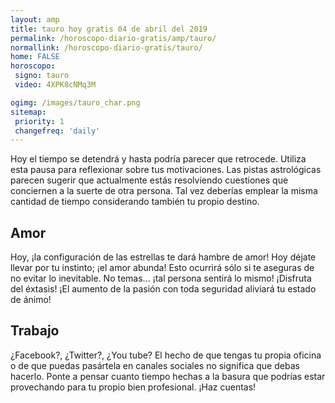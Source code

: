 ```yaml
---
layout: amp
title: tauro hoy gratis 04 de abril del 2019 
permalink: /horoscopo-diario-gratis/amp/tauro/
normallink: /horoscopo-diario-gratis/tauro/
home: FALSE
horoscopo:
 signo: tauro
 video: 4XPK8cNMq3M

ogimg: /images/tauro_char.png
sitemap:
 priority: 1
 changefreq: 'daily'
---
```



Hoy el tiempo se detendrá y hasta podría parecer que retrocede. Utiliza esta pausa para reflexionar sobre tus motivaciones. Las pistas astrológicas parecen sugerir que actualmente estás resolviendo cuestiones que conciernen a la suerte de otra persona. Tal vez deberías emplear la misma cantidad de tiempo considerando también tu propio destino.

## Amor

Hoy, ¡la configuración de las estrellas te dará hambre de amor! Hoy déjate llevar por tu instinto; ¡el amor abunda! Esto ocurrirá sólo si te aseguras de no evitar lo inevitable. No temas... ¡tal persona sentirá lo mismo! ¡Disfruta del éxtasis! ¡El aumento de la pasión con toda seguridad aliviará tu estado de ánimo!

## Trabajo

¿Facebook?, ¿Twitter?, ¿You tube? El hecho de que tengas tu propia oficina o de que puedas pasártela en canales sociales no significa que debas hacerlo. Ponte a pensar cuanto tiempo hechas a la basura que podrías estar provechando para tu propio bien profesional. ¡Haz cuentas!